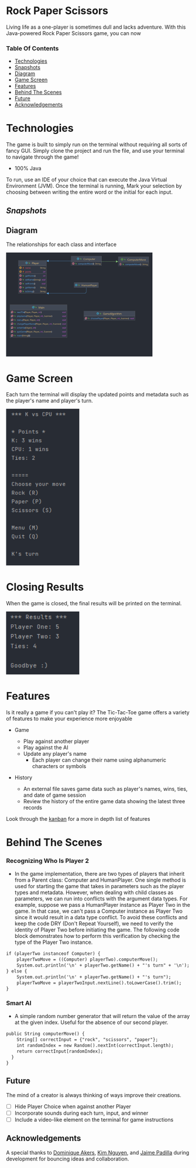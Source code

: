 # Rock Paper Scissors

Living life as a one-player is sometimes dull and lacks adventure. With this Java-powered Rock Paper Scissors game, you can now

### Table Of Contents
- [Technologies](#technologies)
- [Snapshots](#snapshots)
- [Diagram](#diagram)
- [Game Screen](#game-screen)
- [Features](#features)
- [Behind The Scenes](#behind-the-scenes)
- [Future](#future)
- [Acknowledgements](#acknowledgements)

# Technologies

The game is built to simply run on the terminal without requiring all sorts of fancy GUI. Simply clone the project and run the file, and use your terminal to navigate through 
the game!

- 100% Java

To run, use an IDE of your choice that can execute the Java Virtual Environment (JVM). Once the terminal is running, Mark your selection by choosing between writing the entire 
word or the initial for each input.

## *Snapshots*

## Diagram
The relationships for each class and interface

<img width="400" alt="wireframe" src="./images/diagram.png">

# Game Screen
Each turn the terminal will display the updated points and metadata such as the player's name and player's turn. 

<img width="200" alt="color selection box" src="./images/game_screen.png">

# Closing Results
When the game is closed, the final results will be printed on the terminal.

<img width="200" alt="color selection box" src="./images/closing_message.png">

# Features

Is it really a game if you can't play it? The Tic-Tac-Toe game offers a variety of features to make your experience more enjoyable

- Game
  - Play against another player
  - Play against the AI
  - Update any player's name
      - Each player can change their name using alphanumeric characters or symbols

- History
    - An external file saves game data such as player's names, wins, ties, and date of game session
    - Review the history of the entire game data showing the latest three records

Look through the [kanban](https://github.com/users/dayjyun/projects/2) for a more in depth list of features

# Behind The Scenes

### Recognizing Who Is Player 2
- In the game implementation, there are two types of players that inherit from a Parent class: Computer and HumanPlayer. One single method is used for starting the game that 
  takes in parameters such as the player types and metadata. However, when dealing with child classes as parameters, we can run into conflicts with the argument data types. For 
  example, suppose we pass a HumanPlayer instance as Player Two in the game. In that case, we can't pass a Computer instance as Player Two since it would result in a data type 
  conflict. To avoid these conflicts and keep the code DRY (Don't Repeat Yourself), we need to verify the identity of Player Two before initiating the game. The following code block demonstrates how to perform this verification by checking the type of the Player Two instance.

```
if (playerTwo instanceof Computer) {
    playerTwoMove = ((Computer) playerTwo).computerMove();
    System.out.println('\n' + playerTwo.getName() + "'s turn" + '\n');
} else {
    System.out.println('\n' + playerTwo.getName() + "'s turn");
    playerTwoMove = playerTwoInput.nextLine().toLowerCase().trim();
}
```
### Smart AI

- A simple random number generator that will return the value of the array at the given index. Useful for the absence of our second player. 

```
public String computerMove() {
    String[] correctInput = {"rock", "scissors", "paper"};
    int randomIndex = new Random().nextInt(correctInput.length);
    return correctInput[randomIndex];
  }
}
```

## Future
The mind of a creator is always thinking of ways improve their creations.
- [ ] Hide Player Choice when against another Player
- [ ] Incorporate sounds during each turn, input, and winner
- [ ] Include a video-like element on the terminal for game instructions

## Acknowledgements
A special thanks to [Dominique Akers](https://github.com/Dommy99), [Kim Nguyen](https://github.com/knnguyen2410), and [Jaime Padilla](https://github.com/Jaypad07) during 
development for bouncing ideas and collaboration.

